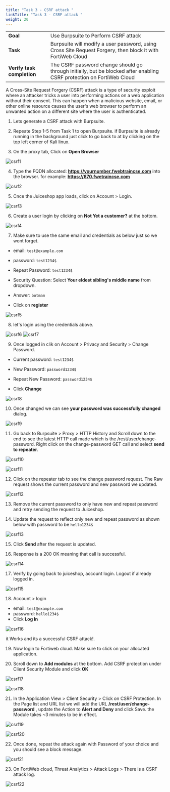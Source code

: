 ```yaml
---
title: "Task 3 - CSRF attack "
linkTitle: "Task 3 - CSRF attack "
weight: 20
---
```


|                            |    |  
|----------------------------| ----
| **Goal**                   | Use Burpsuite to Perform CSRF attack
| **Task**                   | Burpsuite will modify a user password, using Cross Site Request Forgery, then block it with FortiWeb Cloud
| **Verify task completion** | The CSRF password change should go through initially, but be blocked after enabling CSRF protection on FortiWeb Cloud

A Cross-Site Request Forgery (CSRF) attack is a type of security exploit where an attacker tricks a user into performing actions on a web application without their consent. This can happen when a malicious website, email, or other online resource causes the user's web browser to perform an unwanted action on a different site where the user is authenticated.

1. Lets generate a CSRF attack with Burpsuite. 

2. Repeate Step 1-5 from Task 1 to open Burpsuite. if Burpsuite is already running in the background just click to go back to at by clicking on the top left corner of Kali linux.

3. On the proxy tab, Click on **Open Browser**

![csrf1](csrf1.png)

4. Type the FQDN allocated: **https://yournumber.fwebtraincse.com** into the browser. for example: **https://670.fwetraincse.com**

![csrf2](csrf2.png)

5. Cnce the Juiceshop app loads, click on Account > Login.

![csrf3](csrf3.png)

6. Create a user login by clicking on **Not Yet a customer?** at the bottom. 

![csrf4](csrf4.png)

7. Make sure to use the same email and credentials as below just so we wont forget. 

- email: ```test@example.com```
- password: ```test1234$```
- Repeat Password: ```test1234$```
- Security Question: Select **Your eldest sibling's middle name** from dropdown. 
- Answer: ```botman```

- Click on **register**

![csrf5](csrf5.png)

8. let's login using the credentials above. 

![csrf6](csrf6.png)
![csrf7](csrf7.png)

9. Once logged in clik on Account > Privacy and Security > Change Password. 

- Current password: ```test1234$```
- New Password: ```password1234$```
- Repeat New Password: ```password1234$```

- Click **Change**

![csrf8](csrf8.png)

10. Once changed we can see **your password was successfully changed** dialog. 

![csrf9](csrf9.png)

11. Go back to Burpsuite > Proxy > HTTP History and Scroll down to the end to see the latest HTTP call made which is the /rest/user/change-password. Right click on the change-password GET call and select **send to repeater**. 

![csrf10](csrf10.png)

![csrf11](csrf11.png)

12. Click on the repeater tab to see the change password request. The Raw request shows the current password and new password we updated. 

![csrf12](csrf12.png)

13. Remove the current password to only have new and repeat password and retry sending the request to Juiceshop. 

14. Update the request to reflect only new and repeat password as shown below with password to be ```hello1234$```

![csrf13](csrf13.png)

15. Click **Send** after the request is updated. 

16. Response is a 200 OK meaning that call is successful. 

![csrf14](csrf14.png)

17. Verify by going back to juiceshop, account login. Logout if already logged in. 

![csrf15](csrf15.png)

18. Account > login 

- email: ```test@example.com```
- password: ```hello1234$```
- Click **Log In**

![csrf16](csrf16.png)

it Works and its a successful CSRF attack!.

19. Now login to Fortiweb cloud. Make sure to click on your allocated application.

20. Scroll down to **Add modules** at the bottom. Add CSRF protection under Client Security Module and click **OK**

![csrf17](csrf17.png)

![csrf18](csrf18.png)

21. In the Application View > Client Security > Click on CSRF Protection. In the Page list and URL list we will add the URL **/rest/user/change-password** , update the Action to **Alert and Deny** and click Save. the Module takes ~3 minutes to be in effect. 

![csrf19](csrf19.png)

![csrf20](csrf20.png)


22. Once done, repeat the attack again with Password of your choice and you should see a block message. 

![csrf21](csrf21.png)

23. On FortiWeb cloud, Threat Analytics > Attack Logs > There is a CSRF attack log.

![csrf22](csrf22.png)
